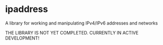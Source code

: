 # ipaddress
A library for working and manipulating IPv4/IPv6 addresses and networks

THE LIBRARY IS NOT YET COMPLETED. CURRENTLY IN ACTIVE DEVELOPMENT!
